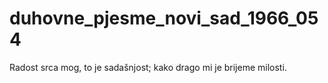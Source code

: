 # duhovne_pjesme_novi_sad_1966_054
Radost srca mog, to je sadašnjost; kako drago mi je brijeme milosti.